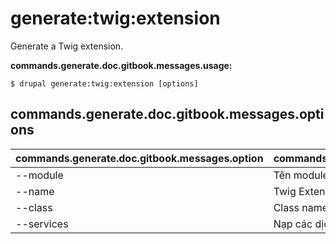 # generate:twig:extension
Generate a Twig extension.

**commands.generate.doc.gitbook.messages.usage:**
```
$ drupal generate:twig:extension [options]
```

## commands.generate.doc.gitbook.messages.options
commands.generate.doc.gitbook.messages.option | commands.generate.doc.gitbook.messages.details
-------|-------------
--module | Tên module.
--name | Twig Extension name
--class | Class name
--services | Nạp các dịch vụ từ container.
